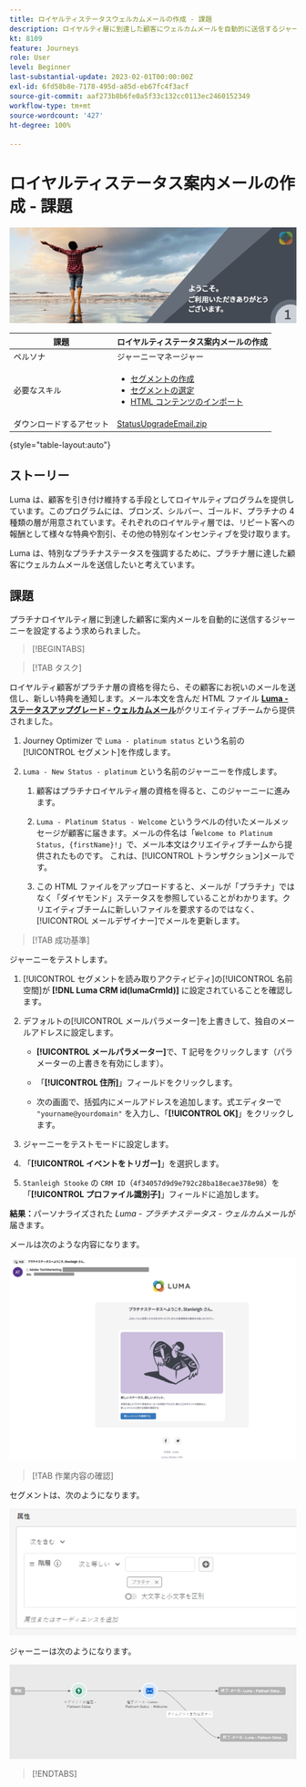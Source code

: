 ```yaml
---
title: ロイヤルティステータスウェルカムメールの作成 - 課題
description: ロイヤルティ層に到達した顧客にウェルカムメールを自動的に送信するジャーニーを作成します。
kt: 8109
feature: Journeys
role: User
level: Beginner
last-substantial-update: 2023-02-01T00:00:00Z
exl-id: 6fd58b8e-7178-495d-a85d-eb67fc4f3acf
source-git-commit: aaf273b8b6fe0a5f33c132cc0113ec2460152349
workflow-type: tm+mt
source-wordcount: '427'
ht-degree: 100%

---
```


# ロイヤルティステータス案内メールの作成 - 課題

![ロイヤルティステータス案内メール - 課題バナー](/help/challenges/assets/email-assets/luma-transactional-onboarding-1.png)

| 課題 | ロイヤルティステータス案内メールの作成 |
|---|---|
| ペルソナ | ジャーニーマネージャー |
| 必要なスキル | <ul><li>[セグメントの作成](https://experienceleague.adobe.com/docs/journey-optimizer-learn/tutorials/profiles-segments-subscriptions/create-segments.html?lang=ja)</li> <li>[セグメントの選定](https://experienceleague.adobe.com/docs/journey-optimizer-learn/tutorials/create-journeys/use-case-read-segment-qualification.html?lang=ja)</li><li>[HTML コンテンツのインポート](https://experienceleague.adobe.com/docs/journey-optimizer-learn/tutorials/email-channel/import-and-author-html-email-content.html?lang=ja)</li></ul> |
| ダウンロードするアセット | [StatusUpgradeEmail.zip](/help/challenges/assets/email-assets/StatusUpgradeEmail.zip) |

{style="table-layout:auto"}

## ストーリー

Luma は、顧客を引き付け維持する手段としてロイヤルティプログラムを提供しています。このプログラムには、ブロンズ、シルバー、ゴールド、プラチナの 4 種類の層が用意されています。それぞれのロイヤルティ層では、リピート客への報酬として様々な特典や割引、その他の特別なインセンティブを受け取ります。

Luma は、特別なプラチナステータスを強調するために、プラチナ層に達した顧客にウェルカムメールを送信したいと考えています。

## 課題

プラチナロイヤルティ層に到達した顧客に案内メールを自動的に送信するジャーニーを設定するよう求められました。

>[!BEGINTABS]

>[!TAB タスク]

ロイヤルティ顧客がプラチナ層の資格を得たら、その顧客にお祝いのメールを送信し、新しい特典を通知します。メール本文を含んだ HTML ファイル **[Luma - ステータスアップグレード - ウェルカムメール](/help/challenges/assets/email-assets/StatusUpgradeEmail.zip)**&#x200B;がクリエイティブチームから提供されました。

1. Journey Optimizer で `Luma - platinum status` という名前の[!UICONTROL セグメント]を作成します。

1. `Luma - New Status - platinum` という名前のジャーニーを作成します。

   1. 顧客はプラチナロイヤルティ層の資格を得ると、このジャーニーに進みます。

   1. `Luma - Platinum Status - Welcome` というラベルの付いたメールメッセージが顧客に届きます。メールの件名は「`Welcome to Platinum Status, {firstName}!`」で、メール本文はクリエイティブチームから提供されたものです。 これは、[!UICONTROL トランザクション]メールです。

   1. この HTML ファイルをアップロードすると、メールが「プラチナ」ではなく「ダイヤモンド」ステータスを参照していることがわかります。クリエイティブチームに新しいファイルを要求するのではなく、[!UICONTROL メールデザイナー]でメールを更新します。

>[!TAB 成功基準]

ジャーニーをテストします。

1. [!UICONTROL セグメントを読み取りアクティビティ]の[!UICONTROL 名前空間]が **[!DNL Luma CRM id(lumaCrmId)]** に設定されていることを確認します。

1. デフォルトの[!UICONTROL メールパラメーター]を上書きして、独自のメールアドレスに設定します。
   * **[!UICONTROL メールパラメーター]**&#x200B;で、T 記号をクリックします（パラメーターの上書きを有効にします）。

   * 「**[!UICONTROL 住所]**」フィールドをクリックします。

   * 次の画面で、括弧内にメールアドレスを追加します。式エディターで `"yourname@yourdomain"` を入力し、「**[!UICONTROL OK]**」をクリックします。

1. ジャーニーをテストモードに設定します。

1. 「**[!UICONTROL イベントをトリガー]**」を選択します。

1. `Stanleigh Stooke` の `CRM ID`（`4f34057d9d9e792c28ba18ecae378e98`）を「**[!UICONTROL プロファイル識別子]**」フィールドに追加します。

**結果：**&#x200B;パーソナライズされた *Luma - プラチナステータス - ウェルカム*&#x200B;メールが届きます。

メールは次のような内容になります。

![Luma - ステータスアップグレード - ウェルカムメール](/help/challenges/assets/status-upgrade-welcome-email.png)

>[!TAB 作業内容の確認]

セグメントは、次のようになります。

![Luma - platinum status- segment](/help/challenges/assets/segment-luma-platinum-status.png)

ジャーニーは次のようになります。

![platinum-status-upgrade-journey](/help/challenges/assets/journey-luma-status-upgrade.png)

>[!ENDTABS]
